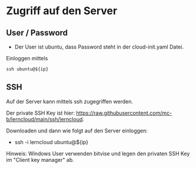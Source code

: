 Zugriff auf den Server
======================

User / Password
---------------

* Der User ist ubuntu, dass Password steht in der cloud-init.yaml Datei.

Einloggen mittels

    ssh ubuntu@${ip}

    
SSH
---

Auf der Server kann mittels ssh zugegriffen werden.

Der private SSH Key ist hier: https://raw.githubusercontent.com/mc-b/lerncloud/main/ssh/lerncloud. 

Downloaden und dann wie folgt auf den Server einloggen:

* ssh -i lerncloud ubuntu@${ip}

Hinweis: Windows User verwenden bitvise und legen den privaten SSH Key im "Client key manager" ab.